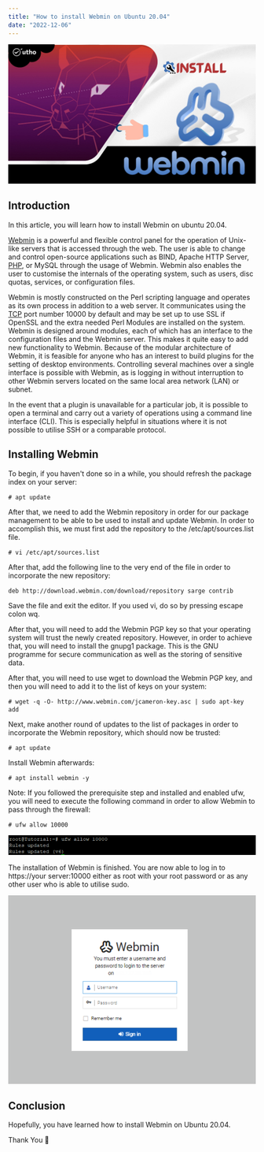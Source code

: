 ```yaml
---
title: "How to install Webmin on Ubuntu 20.04"
date: "2022-12-06"
---
```


![](images/How-to-install-Webmin-on-Ubuntu-20.04_utho.jpg)

## Introduction

In this article, you will learn how to install Webmin on ubuntu 20.04.

[Webmin](https://www.webmin.com/) is a powerful and flexible control panel for the operation of Unix-like servers that is accessed through the web. The user is able to change and control open-source applications such as BIND, Apache HTTP Server, [PHP](https://utho.com/docs/tutorial/how-to-install-php-7-4-in-centos-7/), or MySQL through the usage of Webmin. Webmin also enables the user to customise the internals of the operating system, such as users, disc quotas, services, or configuration files.

Webmin is mostly constructed on the Perl scripting language and operates as its own process in addition to a web server. It communicates using the [TCP](https://utho.com/docs/tutorial/how-to-troubleshoot-with-nmap-in-centos/) port number 10000 by default and may be set up to use SSL if OpenSSL and the extra needed Perl Modules are installed on the system. Webmin is designed around modules, each of which has an interface to the configuration files and the Webmin server. This makes it quite easy to add new functionality to Webmin. Because of the modular architecture of Webmin, it is feasible for anyone who has an interest to build plugins for the setting of desktop environments. Controlling several machines over a single interface is possible with Webmin, as is logging in without interruption to other Webmin servers located on the same local area network (LAN) or subnet.

In the event that a plugin is unavailable for a particular job, it is possible to open a terminal and carry out a variety of operations using a command line interface (CLI). This is especially helpful in situations where it is not possible to utilise SSH or a comparable protocol.

## Installing Webmin

To begin, if you haven't done so in a while, you should refresh the package index on your server:

```
# apt update
```

After that, we need to add the Webmin repository in order for our package management to be able to be used to install and update Webmin. In order to accomplish this, we must first add the repository to the /etc/apt/sources.list file.

```
# vi /etc/apt/sources.list
```

After that, add the following line to the very end of the file in order to incorporate the new repository:

```
deb http://download.webmin.com/download/repository sarge contrib
```

Save the file and exit the editor. If you used vi, do so by pressing escape colon wq.

After that, you will need to add the Webmin PGP key so that your operating system will trust the newly created repository. However, in order to achieve that, you will need to install the gnupg1 package. This is the GNU programme for secure communication as well as the storing of sensitive data.

After that, you will need to use wget to download the Webmin PGP key, and then you will need to add it to the list of keys on your system:

```
# wget -q -O- http://www.webmin.com/jcameron-key.asc | sudo apt-key add
```

Next, make another round of updates to the list of packages in order to incorporate the Webmin repository, which should now be trusted:

```
# apt update
```

Install Webmin afterwards:

```
# apt install webmin -y
```

Note: If you followed the prerequisite step and installed and enabled ufw, you will need to execute the following command in order to allow Webmin to pass through the firewall:

```
# ufw allow 10000
```

![output](images/image-573.png)

The installation of Webmin is finished. You are now able to log in to https://your server:10000 either as root with your root password or as any other user who is able to utilise sudo.

![install Webmin on Ubuntu 20.04](images/image-572.png)

## Conclusion

Hopefully, you have learned how to install Webmin on Ubuntu 20.04.

Thank You 🙂
